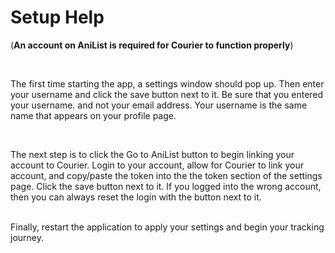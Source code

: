 # Setup Help
(**An account on AniList is required for Courier to function properly**)

<br>

The first time starting the app, a settings window should pop up. 
Then enter your username and click the save button next to it. Be sure that you entered your username.
and not your email address. Your username is the same name that appears on your profile page.

<br>

The next step is to click the Go to AniList button to begin linking your account to Courier. 
Login to your account, allow for Courier to link your account, and copy/paste the token into the the token section of the settings page. Click the save button next to it.
If you logged into the wrong account, then you can always reset the login with the button next to it.

<br>
Finally, restart the application to apply your settings and begin your tracking journey.

